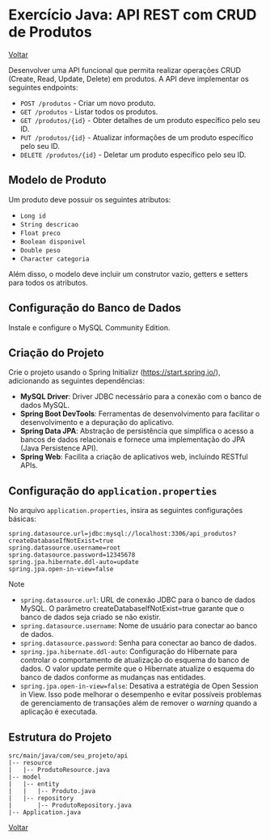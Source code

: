 # Exercício Java: API REST com CRUD de Produtos

[Voltar](../../../README.md)

Desenvolver uma API funcional que permita realizar operações CRUD (Create, Read, Update, Delete) em produtos. A API deve implementar os seguintes endpoints:

-   `POST /produtos` - Criar um novo produto.
-   `GET /produtos` - Listar todos os produtos.
-   `GET /produtos/{id}` - Obter detalhes de um produto específico pelo seu ID.
-   `PUT /produtos/{id}` - Atualizar informações de um produto específico pelo seu ID.
-   `DELETE /produtos/{id}` - Deletar um produto específico pelo seu ID.

## Modelo de Produto

Um produto deve possuir os seguintes atributos:

-   `Long id`
-   `String descricao`
-   `Float preco`
-   `Boolean disponivel`
-   `Double peso`
-   `Character categoria`

Além disso, o modelo deve incluir um construtor vazio, getters e setters para todos os atributos.

## Configuração do Banco de Dados

Instale e configure o MySQL Community Edition.

## Criação do Projeto

Crie o projeto usando o Spring Initializr (https://start.spring.io/), adicionando as seguintes dependências:

-   **MySQL Driver**: Driver JDBC necessário para a conexão com o banco de dados MySQL.
-   **Spring Boot DevTools**: Ferramentas de desenvolvimento para facilitar o desenvolvimento e a depuração do aplicativo.
-   **Spring Data JPA**: Abstração de persistência que simplifica o acesso a bancos de dados relacionais e fornece uma implementação do JPA (Java Persistence API).
-   **Spring Web**: Facilita a criação de aplicativos web, incluindo RESTful APIs.

## Configuração do `application.properties`

No arquivo `application.properties`, insira as seguintes configurações básicas:

```properties
spring.datasource.url=jdbc:mysql://localhost:3306/api_produtos?createDatabaseIfNotExist=true
spring.datasource.username=root
spring.datasource.password=12345678
spring.jpa.hibernate.ddl-auto=update
spring.jpa.open-in-view=false
```

> [!NOTE]
>
> -   `spring.datasource.url`: URL de conexão JDBC para o banco de dados MySQL. O parâmetro createDatabaseIfNotExist=true garante que o banco de dados seja criado se não existir.
> -   `spring.datasource.username`: Nome de usuário para conectar ao banco de dados.
> -   `spring.datasource.password`: Senha para conectar ao banco de dados.
> -   `spring.jpa.hibernate.ddl-auto`: Configuração do Hibernate para controlar o comportamento de atualização do esquema do banco de dados. O valor update permite que o Hibernate atualize o esquema do banco de dados conforme as mudanças nas entidades.
> -   `spring.jpa.open-in-view=false`: Desativa a estratégia de Open Session in View. Isso pode melhorar o desempenho e evitar possíveis problemas de gerenciamento de transações além de remover o _warning_ quando a aplicação é executada.

## Estrutura do Projeto

```
src/main/java/com/seu_projeto/api
|-- resource
|   |-- ProdutoResource.java
|-- model
|   |-- entity
|   |   |-- Produto.java
|   |-- repository
|       |-- ProdutoRepository.java
|-- Application.java
```

[Voltar](../../../README.md)

